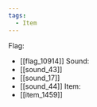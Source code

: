 ```yaml
---
tags:
  - Item
---
```

Flag:
- [[flag_10914]]
Sound:
- [[sound_43]]
- [[sound_17]]
- [[sound_44]]
Item:
- [[item_1459]]
